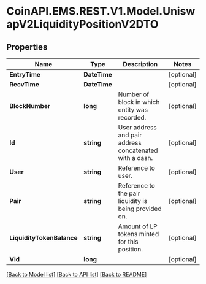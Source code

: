 
# CoinAPI.EMS.REST.V1.Model.UniswapV2LiquidityPositionV2DTO

## Properties

Name | Type | Description | Notes
------------ | ------------- | ------------- | -------------
**EntryTime** | **DateTime** |  | [optional] 
**RecvTime** | **DateTime** |  | [optional] 
**BlockNumber** | **long** | Number of block in which entity was recorded. | [optional] 
**Id** | **string** | User address and pair address concatenated with a dash. | [optional] 
**User** | **string** | Reference to user. | [optional] 
**Pair** | **string** | Reference to the pair liquidity is being provided on. | [optional] 
**LiquidityTokenBalance** | **string** | Amount of LP tokens minted for this position. | [optional] 
**Vid** | **long** |  | [optional] 

[[Back to Model list]](../README.md#documentation-for-models)
[[Back to API list]](../README.md#documentation-for-api-endpoints)
[[Back to README]](../README.md)

